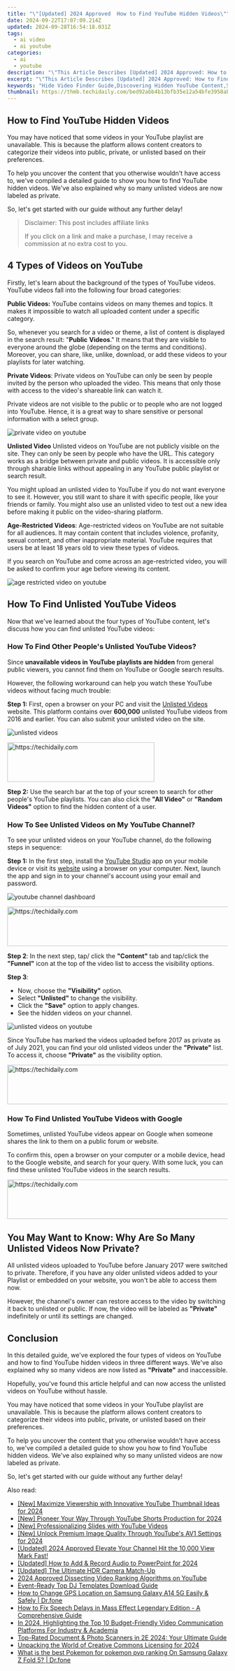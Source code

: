 ```yaml
---
title: "\"[Updated] 2024 Approved  How to Find YouTube Hidden Videos\""
date: 2024-09-22T17:07:09.214Z
updated: 2024-09-28T16:54:18.031Z
tags:
  - ai video
  - ai youtube
categories:
  - ai
  - youtube
description: "\"This Article Describes [Updated] 2024 Approved: How to Find YouTube Hidden Videos\""
excerpt: "\"This Article Describes [Updated] 2024 Approved: How to Find YouTube Hidden Videos\""
keywords: "Hide Video Finder Guide,Discovering Hidden YouTube Content,Secret YouTube Videos Locator,Unveil Invisible YouTubes,Hidden YouTube Search Tips,Locate Camouflaged YouTube Videos,Find Covert YouTube Footage,Hide Video Guide,Find Hidden YouTube,YouTubes Secret Locate,Discover Invisible Youtube,Youtube Hidden Tips,Covert YouTube Search,Camouflaged YouTube Footage"
thumbnail: https://thmb.techidaily.com/bed92abb4b13bfb35e12a54bfe3958abc331bc9941bc7a8515fe1dd62e1cd32c.jpg
---
```


## How to Find YouTube Hidden Videos

You may have noticed that some videos in your YouTube playlist are unavailable. This is because the platform allows content creators to categorize their videos into public, private, or unlisted based on their preferences.

To help you uncover the content that you otherwise wouldn't have access to, we've compiled a detailed guide to show you how to find YouTube hidden videos. We've also explained why so many unlisted videos are now labeled as private.

So, let's get started with our guide without any further delay!

>  Disclaimer: This post includes affiliate links
>
>  If you click on a link and make a purchase, I may receive a commission at no extra cost to you.
>

## 4 Types of Videos on YouTube

Firstly, let's learn about the background of the types of YouTube videos. YouTube videos fall into the following four broad categories:

**Public Videos:** YouTube contains videos on many themes and topics. It makes it impossible to watch all uploaded content under a specific category.

So, whenever you search for a video or theme, a list of content is displayed in the search result: "**Public** **Videos**." It means that they are visible to everyone around the globe (depending on the terms and conditions). Moreover, you can share, like, unlike, download, or add these videos to your playlists for later watching.

**Private Videos**: Private videos on YouTube can only be seen by people invited by the person who uploaded the video. This means that only those with access to the video's shareable link can watch it.

Private videos are not visible to the public or to people who are not logged into YouTube. Hence, it is a great way to share sensitive or personal information with a select group.

![private video on youtube](https://images.wondershare.com/filmora/article-images/private-video-on-youtube.png)

**Unlisted Video** Unlisted videos on YouTube are not publicly visible on the site. They can only be seen by people who have the URL. This category works as a bridge between private and public videos. It is accessible only through sharable links without appealing in any YouTube public playlist or search result.

You might upload an unlisted video to YouTube if you do not want everyone to see it. However, you still want to share it with specific people, like your friends or family. You might also use an unlisted video to test out a new idea before making it public on the video-sharing platform.

**Age-Restricted Videos**: Age-restricted videos on YouTube are not suitable for all audiences. It may contain content that includes violence, profanity, sexual content, and other inappropriate material. YouTube requires that users be at least 18 years old to view these types of videos.

If you search on YouTube and come across an age-restricted video, you will be asked to confirm your age before viewing its content.

![age restricted video on youtube](https://images.wondershare.com/filmora/article-images/age-restricted-videos-on-youtube.png)

## How To Find Unlisted YouTube Videos

Now that we've learned about the four types of YouTube content, let's discuss how you can find unlisted YouTube videos:

### How To Find Other People's Unlisted YouTube Videos?

Since **unavailable videos in YouTube playlists are hidden** from general public viewers, you cannot find them on YouTube or Google search results.

However, the following workaround can help you watch these YouTube videos without facing much trouble:

**Step 1:** First, open a browser on your PC and visit the [Unlisted Videos](https://unlistedvideos.com/) website. This platform contains over **600,000** unlisted YouTube videos from 2016 and earlier. You can also submit your unlisted video on the site.

![unlisted videos](https://images.wondershare.com/filmora/article-images/using-the-unlisted-videos-website-to-see-hidden-videos.png)

<!-- affiliate ads begin -->
<a href="https://aligracehair.sjv.io/c/5597632/2135358/19272" target="_top" id="2135358">
  <img src="//a.impactradius-go.com/display-ad/19272-2135358" border="0" alt="https://techidaily.com" width="336" height="90"/>
</a>
<img height="0" width="0" src="https://aligracehair.sjv.io/i/5597632/2135358/19272" style="position:absolute;visibility:hidden;" border="0" />
<!-- affiliate ads end -->

**Step 2:** Use the search bar at the top of your screen to search for other people's YouTube playlists. You can also click the **"All Video"** or **"Random Videos"** option to find the hidden content of a user.

### How To See Unlisted Videos on My YouTube Channel?

To see your unlisted videos on your YouTube channel, do the following steps in sequence:

**Step 1:** In the first step, install the [YouTube Studio](https://play.google.com/store/apps/details?id=com.google.android.apps.youtube.creator&hl=en&gl=US) app on your mobile device or visit its [website](https://studio.youtube.com/) using a browser on your computer. Next, launch the app and sign in to your channel's account using your email and password.

![youtube channel dashboard](https://images.wondershare.com/filmora/article-images/accessing-youtube-studio-to-see-unlisted-videos.png)

<!-- affiliate ads begin -->
<a href="https://ephamedtechinc.pxf.io/c/5597632/2137202/26400" target="_top" id="2137202">
  <img src="//a.impactradius-go.com/display-ad/26400-2137202" border="0" alt="https://techidaily.com" width="728" height="90"/>
</a>
<img height="0" width="0" src="https://ephamedtechinc.pxf.io/i/5597632/2137202/26400" style="position:absolute;visibility:hidden;" border="0" />
<!-- affiliate ads end -->

**Step 2**: In the next step, tap/ click the **"Content"** tab and tap/click the **"Funnel"** icon at the top of the video list to access the visibility options.

**Step 3**:

* Now, choose the **"Visibility"** option.
* Select **"Unlisted"** to change the visibility.
* Click the **"Save"** option to apply changes.
* See the hidden videos on your channel.

![unlisted videos on youtube](https://images.wondershare.com/filmora/article-images/changing-videos-visibility-to-see-unlisted-videos-on-youtube.png)

Since YouTube has marked the videos uploaded before 2017 as private as of July 2021, you can find your old unlisted videos under the **"Private"** list. To access it, choose **"Private"** as the visibility option.

<!-- affiliate ads begin -->
<a href="https://ephamedtechinc.pxf.io/c/5597632/2136626/26400" target="_top" id="2136626">
  <img src="//a.impactradius-go.com/display-ad/26400-2136626" border="0" alt="https://techidaily.com" width="728" height="90"/>
</a>
<img height="0" width="0" src="https://ephamedtechinc.pxf.io/i/5597632/2136626/26400" style="position:absolute;visibility:hidden;" border="0" />
<!-- affiliate ads end -->

### How To Find Unlisted YouTube Videos with Google

Sometimes, unlisted YouTube videos appear on Google when someone shares the link to them on a public forum or website.

To confirm this, open a browser on your computer or a mobile device, head to the Google website, and search for your query. With some luck, you can find these unlisted YouTube videos in the search results.

<!-- affiliate ads begin -->
<a href="https://ephamedtechinc.pxf.io/c/5597632/2123512/26400" target="_top" id="2123512">
  <img src="//a.impactradius-go.com/display-ad/26400-2123512" border="0" alt="https://techidaily.com" width="728" height="90"/>
</a>
<img height="0" width="0" src="https://ephamedtechinc.pxf.io/i/5597632/2123512/26400" style="position:absolute;visibility:hidden;" border="0" />
<!-- affiliate ads end -->

## You May Want to Know: Why Are So Many Unlisted Videos Now Private?

All unlisted videos uploaded to YouTube before January 2017 were switched to private. Therefore, if you have any older unlisted videos added to your Playlist or embedded on your website, you won't be able to access them now.

However, the channel's owner can restore access to the video by switching it back to unlisted or public. If now, the video will be labeled as **"Private"** indefinitely or until its settings are changed.

## Conclusion

In this detailed guide, we've explored the four types of videos on YouTube and how to find YouTube hidden videos in three different ways. We've also explained why so many videos are now listed as **"Private"** and inaccessible.

Hopefully, you've found this article helpful and can now access the unlisted videos on YouTube without hassle.

You may have noticed that some videos in your YouTube playlist are unavailable. This is because the platform allows content creators to categorize their videos into public, private, or unlisted based on their preferences.

To help you uncover the content that you otherwise wouldn't have access to, we've compiled a detailed guide to show you how to find YouTube hidden videos. We've also explained why so many unlisted videos are now labeled as private.

So, let's get started with our guide without any further delay!

<ins class="adsbygoogle"
     style="display:block"
     data-ad-format="autorelaxed"
     data-ad-client="ca-pub-7571918770474297"
     data-ad-slot="1223367746"></ins>

<ins class="adsbygoogle"
     style="display:block"
     data-ad-client="ca-pub-7571918770474297"
     data-ad-slot="8358498916"
     data-ad-format="auto"
     data-full-width-responsive="true"></ins>

<span class="atpl-alsoreadstyle">Also read:</span>
<div><ul>
<li><a href="https://youtube-sure.techidaily.com/aximize-viewership-with-innovative-youtube-thumbnail-ideas-for-2024/"><u>[New] Maximize Viewership with Innovative YouTube Thumbnail Ideas for 2024</u></a></li>
<li><a href="https://youtube-sure.techidaily.com/ioneer-your-way-through-youtube-shorts-production-for-2024/"><u>[New] Pioneer Your Way Through YouTube Shorts Production for 2024</u></a></li>
<li><a href="https://youtube-sure.techidaily.com/rofessionalizing-slides-with-youtube-videos/"><u>[New] Professionalizing Slides with YouTube Videos</u></a></li>
<li><a href="https://youtube-sure.techidaily.com/nlock-premium-image-quality-through-youtubes-av1-settings-for-2024/"><u>[New] Unlock Premium Image Quality Through YouTube's AV1 Settings for 2024</u></a></li>
<li><a href="https://youtube-sure.techidaily.com/73236171-updated-2024-approved-elevate-your-channel-hit-the-10000-view-mark-fast/"><u>[Updated] 2024 Approved Elevate Your Channel Hit the 10,000 View Mark Fast!</u></a></li>
<li><a href="https://fox-friendly.techidaily.com/updated-how-to-add-and-record-audio-to-powerpoint-for-2024/"><u>[Updated] How to Add & Record Audio to PowerPoint for 2024</u></a></li>
<li><a href="https://vp-tips.techidaily.com/updated-the-ultimate-hdr-camera-match-up/"><u>[Updated] The Ultimate HDR Camera Match-Up</u></a></li>
<li><a href="https://youtube-webster.techidaily.com/approved-dissecting-video-ranking-algorithms-on-youtube/"><u>2024 Approved Dissecting Video Ranking Algorithms on YouTube</u></a></li>
<li><a href="https://youtube-web.techidaily.com/-ready-top-dj-templates-download-guide/"><u>Event-Ready Top DJ Templates Download Guide</u></a></li>
<li><a href="https://location-social.techidaily.com/how-to-change-gps-location-on-samsung-galaxy-a14-5g-easily-and-safely-drfone-by-drfone-virtual-android/"><u>How to Change GPS Location on Samsung Galaxy A14 5G Easily & Safely | Dr.fone</u></a></li>
<li><a href="https://program-issues.techidaily.com/how-to-fix-speech-delays-in-mass-effect-legendary-edition-a-comprehensive-guide/"><u>How to Fix Speech Delays in Mass Effect Legendary Edition - A Comprehensive Guide</u></a></li>
<li><a href="https://desktop-recording.techidaily.com/in-2024-highlighting-the-top-10-budget-friendly-video-communication-platforms-for-industry-and-academia/"><u>In 2024, Highlighting the Top 10 Budget-Friendly Video Communication Platforms For Industry & Academia</u></a></li>
<li><a href="https://buynow-marvelous.techidaily.com/top-rated-document-and-photo-scanners-in-2e-2024-your-ultimate-guide/"><u>Top-Rated Document & Photo Scanners in 2E 2024: Your Ultimate Guide</u></a></li>
<li><a href="https://youtube-sure.techidaily.com/king-the-world-of-creative-commons-licensing-for-2024/"><u>Unpacking the World of Creative Commons Licensing for 2024</u></a></li>
<li><a href="https://change-location.techidaily.com/what-is-the-best-pokemon-for-pokemon-pvp-ranking-on-samsung-galaxy-z-fold-5-drfone-by-drfone-virtual-android/"><u>What is the best Pokemon for pokemon pvp ranking On Samsung Galaxy Z Fold 5? | Dr.fone</u></a></li>
</ul></div>

